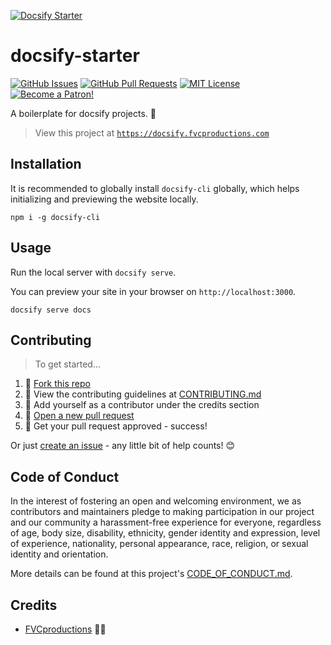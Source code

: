 [![Docsify Starter](https://i.imgur.com/DprjTW5.png?1)](https://github.com/fvcproductions/docsify-starter)

# docsify-starter

[![GitHub Issues](https://img.shields.io/github/issues/fvcproductions/docsify-starter.svg?style=flat-square)](https://github.com/fvcproductions/docsify-starter/issues) [![GitHub Pull Requests](https://img.shields.io/github/issues-pr/fvcproductions/docsify-starter.svg?style=flat-square)](https://github.com/fvcproductions/docsify-starter/pulls) [![MIT License](https://img.shields.io/github/license/fvcproductions/docsify-starter.svg?style=flat-square)](http://badges.mit-license.org) [![Become a Patron!](https://img.shields.io/badge/Patreon-Become%20a%20Patron!-orange.svg?style=flat-square)](https://www.patreon.com/fvcproductions)

A boilerplate for docsify projects. 📝️

> View this project at [`https://docsify.fvcproductions.com`](https://docsify.fvcproductions.com)

## Installation

It is recommended to globally install `docsify-cli` globally, which helps initializing and previewing the website locally.

```shell
npm i -g docsify-cli
```

## Usage

Run the local server with `docsify serve`.

You can preview your site in your browser on `http://localhost:3000`.

```shell
docsify serve docs
```

## Contributing

> To get started...

1.  🍴 [Fork this repo](https://github.com/fvcproductions/docsify-starter#fork-destination-box)
2.  🔨 View the contributing guidelines at [CONTRIBUTING.md](https://github.com/fvcproductions/docsify-starter/blob/master/CONTRIBUTING.md)
3.  👥 Add yourself as a contributor under the credits section
4.  🔧 [Open a new pull request](https://github.com/fvcproductions/docsify-starter/compare)
5.  🎉 Get your pull request approved - success!

Or just [create an issue](https://github.com/fvcproductions/docsify-starter/issues) - any little bit of help counts! 😊

## Code of Conduct

In the interest of fostering an open and welcoming environment, we as contributors and maintainers pledge to making participation in our project and our community a harassment-free experience for everyone, regardless of age, body size, disability, ethnicity, gender identity and expression, level of experience, nationality, personal appearance, race, religion, or sexual identity and orientation.

More details can be found at this project's [CODE_OF_CONDUCT.md](https://github.com/fvcproductions/docsify-starter/blob/master/CODE_OF_CONDUCT.md).

## Credits

* [FVCproductions](https://github.com/fvcproductions) 🍓🍫

